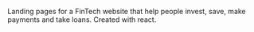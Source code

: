Landing pages for a FinTech website that help people invest, save, make payments and take loans. Created with react.